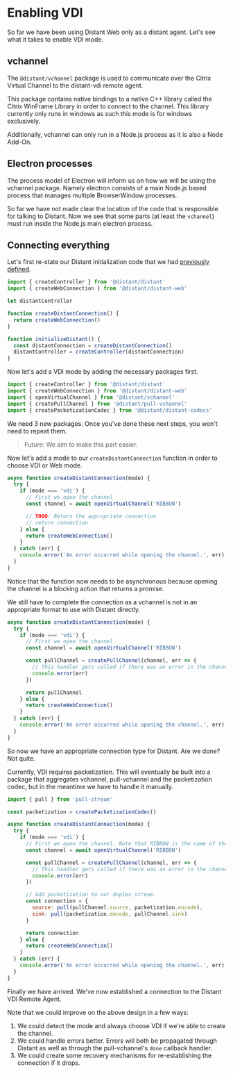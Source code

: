 # Enabling VDI

So far we have been using Distant Web only as a distant agent. Let's see what it takes to enable VDI mode.

## vchannel

The `@distant/vchannel` package is used to communicate over the Citrix Virtual Channel to the distant-vdi remote agent.

This package contains native bindings to a native C++ library called the Citrix WinFrame Library in order to connect to the channel. This library currently only runs in windows as such this mode is for windows exclusively.

Additionally, vchannel can only run in a Node.js process as it is also a Node Add-On.

## Electron processes

The process model of Electron will inform us on how we will be using the vchannel package. Namely electron consists of a main Node.js based process that manages multiple BrowserWindow processes.

So far we have not made clear the location of the code that is responsible for talking to Distant. Now we see that some parts (at least the `vchannel`) must run inside the Node.js main electron process.

## Connecting everything

Let's first re-state our Distant initialization code that we had [previously defined](./starting-small).

```javascript
import { createController } from '@distant/distant'
import { createWebConnection } from '@distant/distant-web'

let distantController

function createDistantConnection() {
  return createWebConnection()
}

function initializeDistant() {
  const distantConnection = createDistantConnection()
  distantController = createController(distantConnection)
}
```

Now let's add a VDI mode by adding the necessary packages first.

```javascript {highlight: ['3-5']}
import { createController } from '@distant/distant'
import { createWebConnection } from '@distant/distant-web'
import { openVirtualChannel } from '@distant/vchannel'
import { createPullChannel } from '@distant/pull-vchannel'
import { createPacketizationCodec } from '@distant/distant-codecs'
```

We need 3 new packages. Once you've done these next steps, you won't need to repeat them.

> Future: We aim to make this part easier.

Now let's add a mode to our `createDistantConnection` function in order to choose VDI or Web mode.

```javascript {highlight:['1-9','11-15']}
async function createDistantConnection(mode) {
  try {
    if (mode === 'vdi') {
      // First we open the channel
      const channel = await openVirtualChannel('RIBBON')

      // TODO: Return the appropriate connection
      // return connection
    } else {
      return createWebConnection()
    }
  } catch (err) {
    console.error('An error occurred while opening the channel.', err)
  }
}
```

Notice that the function now needs to be asynchronous because opening the channel is a blocking action that returns a promise.

We still have to complete the connection as a vchannel is not in an appropriate format to use with Distant directly.

```javascript {highlight:['7-10']}
async function createDistantConnection(mode) {
  try {
    if (mode === 'vdi') {
      // First we open the channel
      const channel = await openVirtualChannel('RIBBON')

      const pullChannel = createPullChannel(channel, err => {
        // This handler gets called if there was an error in the channel
        console.error(err)
      })

      return pullChannel
    } else {
      return createWebConnection()
    }
  } catch (err) {
    console.error('An error occurred while opening the channel.', err)
  }
}
```

So now we have an appropriate connection type for Distant. Are we done? Not quite.

Currently, VDI requires packetization. This will eventually be built into a package that aggregates vchannel, pull-vchannel and the packetization codec, but in the meantime we have to handle it manually.

```javascript {highlight:['1-3', '16-20']}
import { pull } from 'pull-stream'

const packetization = createPacketizationCodec()

async function createDistantConnection(mode) {
  try {
    if (mode === 'vdi') {
      // First we open the channel. Note that RIBBON is the name of the channel for Distant VDI.
      const channel = await openVirtualChannel('RIBBON')

      const pullChannel = createPullChannel(channel, err => {
        // This handler gets called if there was an error in the channel
        console.error(err)
      })

      // Add packetization to our duplex stream.
      const connection = {
        source: pull(pullChannel.source, packetization.encode),
        sink: pull(packetization.decode, pullChannel.sink)
      }

      return connection
    } else {
      return createWebConnection()
    }
  } catch (err) {
    console.error('An error occurred while opening the channel.', err)
  }
}
```

Finally we have arrived. We've now established a connection to the Distant VDI Remote Agent.

Note that we could improve on the above design in a few ways:

1. We could detect the mode and always choose VDI if we're able to create the channel.
2. We could handle errors better. Errors will both be propagated through Distant as well as through the pull-vchannel's `done` callback handler.
3. We could create some recovery mechanisms for re-establishing the connection if it drops.
